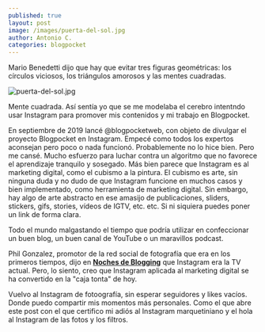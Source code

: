 ```yaml
---
published: true
layout: post
image: /images/puerta-del-sol.jpg
author: Antonio C.
categories: blogpocket
---
```

Mario Benedetti dijo que hay que evitar tres figuras geométricas: los círculos viciosos, los triángulos amorosos y las mentes cuadradas. 

![puerta-del-sol.jpg]({{site.baseurl}}/images/puerta-del-sol.jpg)


Mente cuadrada. Así sentía yo que se me modelaba el cerebro intentndo usar Instagram para promover mis contenidos y mi trabajo en Blogpocket. 

En septiembre de 2019 lancé @blogpocketweb, con objeto de divulgar el proyecto Blogpocket en Instagram. Empecé como todos los expertos aconsejan pero poco o nada funcionó. Probablemente no lo hice bien. Pero me cansé. Mucho esfuerzo para luchar contra un algoritmo que no favorece el aprendizaje tranquilo y sosegado. Más bien parece que Instagram es al marketing digital, como el cubismo a la pintura. El cubismo es arte, sin ninguna duda y no dudo de que Instagram funcione en muchos casos y bien implementado, como herramienta de marketing digital. Sin embargo, hay algo de arte abstracto en ese amasijo de publicaciones, sliders, stickers, gifs, stories, vídeos de IGTV, etc. etc. Si ni siquiera puedes poner un link de forma clara.

Todo el mundo malgastando el tiempo que podría utilizar en confeccionar un buen blog, un buen canal de YouTube o un maravillos podcast.

Phil Gonzalez, promotor de la red social de fotografía que era en los primeros tiempos, dijo en **[Noches de Blogging](https://www.nochesdeblogging.com)** que Instagram era la TV actual. Pero, lo siento, creo que Instagram aplicada al marketing digital se ha convertido en la "caja tonta" de hoy.

Vuelvo al Instagram de fotoografía, sin esperar seguidores y likes vacíos. Donde puedo compartir mis momentos más personales. Como el que abre este post con el que certifico mi adiós al Instagram marquetiniano y el hola al Instagram de las fotos y los filtros.
